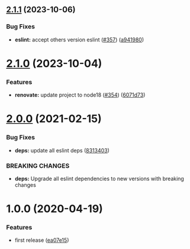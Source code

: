 ## [2.1.1](https://github.com/eclass/eslint-config-react/compare/v2.1.0...v2.1.1) (2023-10-06)


### Bug Fixes

* **eslint:** accept others version eslint ([#357](https://github.com/eclass/eslint-config-react/issues/357)) ([a941980](https://github.com/eclass/eslint-config-react/commit/a9419808a292bc9541331387d5740eaf84547d7b))

# [2.1.0](https://github.com/eclass/eslint-config-react/compare/v2.0.0...v2.1.0) (2023-10-04)


### Features

* **renovate:** update project to node18 ([#354](https://github.com/eclass/eslint-config-react/issues/354)) ([6071d73](https://github.com/eclass/eslint-config-react/commit/6071d73b42beaecce55a71b7cc52de9bbbbc7131))

# [2.0.0](https://github.com/eclass/eslint-config-react/compare/v1.0.0...v2.0.0) (2021-02-15)


### Bug Fixes

* **deps:** update all eslint deps ([8313403](https://github.com/eclass/eslint-config-react/commit/8313403169d05f000d3f1ac02548cff6d6c26ee4))


### BREAKING CHANGES

* **deps:** Upgrade all eslint dependencies to new versions with breaking changes

# 1.0.0 (2020-04-19)


### Features

* first release ([ea07e15](https://github.com/eclass/eslint-config-react/commit/ea07e1503c5169de21001cf09abb840860fc2af5))

